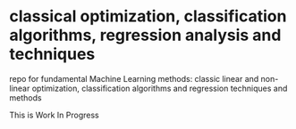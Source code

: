 # classical optimization, classification algorithms, regression analysis and techniques
repo for fundamental Machine Learning methods: classic linear and non-linear optimization, classification algorithms and regression techniques and methods 

This is Work In Progress
